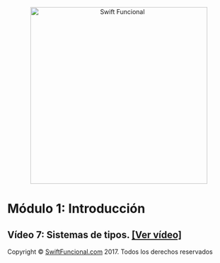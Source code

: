 <p align="center">
<a href="http://swiftfuncional.com"><img src="http://www.swiftfuncional.com/wp-content/uploads/2016/10/Swift-x-04.png" alt="Swift Funcional" width="400"/></a>
</p>

# Módulo 1: Introducción
## Vídeo 7: Sistemas de tipos. [[Ver vídeo]](http://swiftfuncional.thinkific.com/courses/take/programacion-funcional-swift/lessons/1104154-recursi-n-y-sistemas-de-tipos)

Copyright © [SwiftFuncional.com](http://swiftfuncional.com) 2017. Todos los derechos reservados
